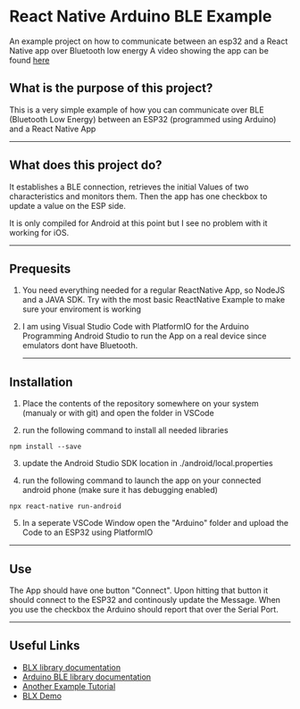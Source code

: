 # React Native Arduino BLE Example

An example project on how to communicate between an esp32 and a React Native app over Bluetooth low energy
A video showing the app can be found [here](https://www.youtube.com/watch?v=erWibryA_tE)

## What is the purpose of this project?

This is a very simple example of how you can communicate over BLE (Bluetooth Low Energy) between an ESP32 (programmed using Arduino) and a React Native App

---

## What does this project do?

It establishes a BLE connection, retrieves the initial Values of two characteristics and monitors them.
Then the app has one checkbox to update a value on the ESP side.

It is only compiled for Android at this point but I see no problem with it working for iOS.

---

## Prequesits

1. You need everything needed for a regular ReactNative App, so NodeJS and a JAVA SDK. Try with the most basic ReactNative Example to make sure your enviroment is working

2. I am using Visual Studio Code with PlatformIO for the Arduino Programming
   Android Studio to run the App on a real device since emulators dont have Bluetooth.

   ***

## Installation

1. Place the contents of the repository somewhere on your system (manualy or with git) and open the folder in VSCode

2. run the following command to install all needed libraries

`npm install --save`

3. update the Android Studio SDK location in ./android/local.properties

4. run the following command to launch the app on your connected android phone (make sure it has debugging enabled)

`npx react-native run-android`

5. In a seperate VSCode Window open the "Arduino" folder and upload the Code to an ESP32 using PlatformIO

---

## Use

The App should have one button "Connect".
Upon hitting that button it should connect to the ESP32 and continously update the Message.
When you use the checkbox the Arduino should report that over the Serial Port.

---

## Useful Links

- [BLX library documentation](https://dotintent.github.io/react-native-ble-plx/#introduction)
- [Arduino BLE library documentation](https://github.com/nkolban/esp32-snippets/blob/master/Documentation/BLE%20C%2B%2B%20Guide.pdf)
- [Another Example Tutorial](https://blog.bam.tech/developer-news/make-your-first-iot-react-native-application-with-the-bluetooth-low-energy)
- [BLX Demo](https://github.com/priyanka-Sadh/react-native-ble-plx-demo)
